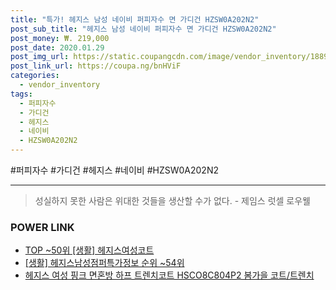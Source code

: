 ```yaml
--- 
title: "특가! 헤지스 남성 네이비 퍼피자수 면 가디건 HZSW0A202N2" 
post_sub_title: "헤지스 남성 네이비 퍼피자수 면 가디건 HZSW0A202N2" 
post_money: ₩. 219,000 
post_date: 2020.01.29 
post_img_url: https://static.coupangcdn.com/image/vendor_inventory/1889/b2972ece1e08e80bed841cd6baa614edce12e832a563ee86c4711d901fb9.jpg 
post_link_url: https://coupa.ng/bnHViF 
categories: 
  - vendor_inventory 
tags: 
  - 퍼피자수 
  - 가디건 
  - 헤지스 
  - 네이비 
  - HZSW0A202N2 
--- 
```

  #퍼피자수 #가디건 #헤지스 #네이비 #HZSW0A202N2 
<hr> 

> 성실하지 못한 사람은 위대한 것들을 생산할 수가 없다. - 제임스 럿셀 로우웰 


### POWER LINK

* <a href="https://blog.naver.com/an0733/221786709205" target="_blank"> TOP ~50위 [생활] 헤지스여성코트</a>
* <a href="https://blog.naver.com/fasyy4321/221774841928" target="_blank"> [생활] 헤지스남성점퍼특가정보 순위 ~54위</a>
* <a href="https://blog.naver.com/fasyy4321/221787182951" target="_blank">헤지스 여성 핑크 면혼방 하프 트렌치코트 HSCO8C804P2 봄가을 코트/트렌치</a>
